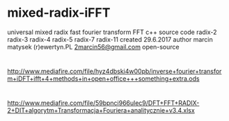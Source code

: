 # mixed-radix-iFFT
universal mixed radix fast fourier transform FFT c++ source code radix-2 radix-3 radix-4 radix-5 radix-7 radix-11 
created 29.6.2017
author marcin matysek (r)ewertyn.PL 2marcin56@gmail.com
open-source
#
http://www.mediafire.com/file/hyz4dbski4w00pb/inverse+fourier+transform+iDFT+ifft+4+methods+in+open+office+++something+extra.ods
#
http://www.mediafire.com/file/59bpnci966ulec9/DFT+FFT+RADIX-2+DIT+algorytm+Transformacja+Fouriera+analitycznie+v3.4.xlsx 
#
